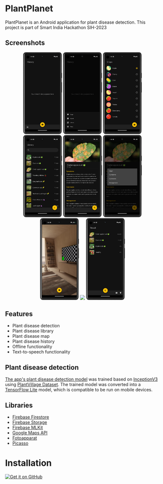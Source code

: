
# PlantPlanet
PlantPlanet is an Android application for plant disease detection. This project is part of Smart India Hackathon SIH-2023

## Screenshots

<p align="center">
  <img src="demo/Screenshot_20230429_014446.png" width="25%" />
  <img src="demo/Screenshot_20230429_014500.png" width="25%" />
  <img src="demo/Screenshot_20230429_014558.png" width="25%" />

  <img src="demo/Screenshot_20230429_014527.png" width="25%" />
  <img src="demo/Screenshot_20230429_014534.png" width="25%" />
  <img src="demo/Screenshot_20230429_014540.png" width="25%" />

  <img src="demo/Screenshot_20230429_020025.png" width="25%" />
  <img src="demo/Screenshot_20230429_020043.png" width="25%" />
  <img src="demo/Screenshot_20230429_020055.png" width="25%" />
</p>

## Features
- Plant disease detection
- Plant disease library
- Plant disease map
- Plant disease history
- Offline functionality
- Text-to-speech functionality

## Plant disease detection
[The app's plant disease detection model](https://www.kaggle.com/code/abdallahalidev/plantplanet) was trained based on [InceptionV3](https://github.com/MarkoArsenovic/DeepLearning_PlantDiseases) using [PlantVillage Dataset](https://github.com/spMohanty/PlantVillage-Dataset). The trained model was converted into a [TensorFlow Lite](https://www.tensorflow.org/lite) model, which is compatible to be run on mobile devices.

## Libraries

- [Firebase Firestore](https://firebase.google.com/docs/firestore)
- [Firebase Storage](https://firebase.google.com/docs/storage)
- [Firebase MLKit](https://firebase.google.com/docs/ml-kit)
- [Google Maps API](https://developers.google.com/maps)
- [Fotoapparat](https://github.com/RedApparat/Fotoapparat)
- [Picasso](https://github.com/square/picasso)

# Installation

[<img src="https://user-images.githubusercontent.com/69304392/148696068-0cfea65d-b18f-4685-82b5-329a330b1c0d.png" alt='Get it on GitHub' height="80">](https://github.com/abdallahalidev/plant-planet/raw/main/PlantPlanet_1.0.apk)
